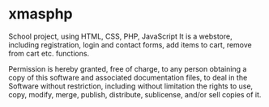 # xmasphp

School project, using HTML, CSS, PHP, JavaScript
It is a webstore, including registration, login and contact forms, add items to cart, remove from cart etc. functions.



Permission is hereby granted, free of charge, to any person obtaining a copy of
this software and associated documentation files, to deal in
the Software without restriction, including without limitation the rights to
use, copy, modify, merge, publish, distribute, sublicense, and/or sell copies of
it.
